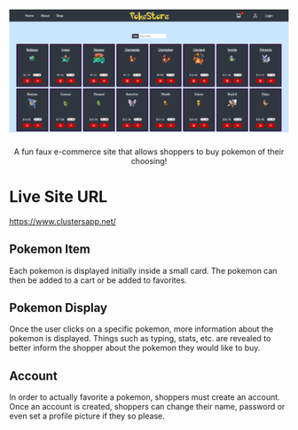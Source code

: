 <h1 align="center">
  <a>
    <img src="https://raw.githubusercontent.com/SamirOsAbdalla/poke-store/main/frontend/public/pokestore.png" alt="pokestore image">
  </a>
</h1>

<p align="center">
  A fun faux e-commerce site that allows shoppers to buy pokemon of their choosing! 
</p>

# Live Site URL
https://www.clustersapp.net/


## Pokemon Item
Each pokemon is displayed initially inside a small card. The pokemon can then be added to a cart
or be added to favorites.

## Pokemon Display
Once the user clicks on a specific pokemon, more information about the pokemon is displayed.
Things such as typing, stats, etc. are revealed to better inform the shopper about the pokemon
they would like to buy.

## Account
In order to actually favorite a pokemon, shoppers must create an account. Once an account is created, shoppers can change their name, password or even set a profile picture if they so please.